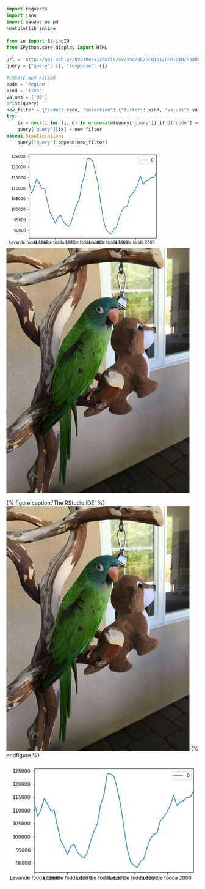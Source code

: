```python
import requests
import json
import pandas as pd
%matplotlib inline

from io import StringIO
from IPython.core.display import HTML
```


```python
url = 'http://api.scb.se/OV0104/v1/doris/sv/ssd/BE/BE0101/BE0101H/FoddaK'
query = {"query": [], "response": {}}
```


```python
#CREATE NEW FILTER
code = 'Region'
kind = 'item'
values = ['00']
print(query)
new_filter = {"code": code, "selection": {"filter": kind, "values": values}}
try:
    ix = next(i for (i, d) in enumerate(query['query']) if d['code'] == code)
    query['query'][ix] = new_filter
except StopIteration:
    query["query"].append(new_filter)
```

![Kiku](images/graph.png)
![Kiku](images/Kiku.jpg)

{% figure caption:'The RStudio IDE' %}
[<img class="postimageactual" src="images/Kiku.jpg" alt="History"/>](images/Kiku.jpg)
{% endfigure %}


<div style='float: center'>
  <img style='width: 600px' src="images/graph.png"></img>
</div>
